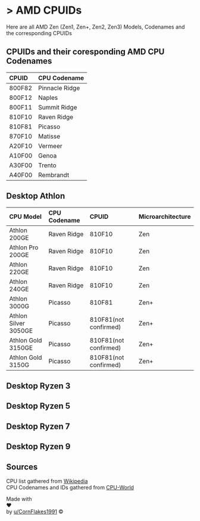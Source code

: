 # > AMD CPUIDs

Here are all AMD Zen (Zen1, Zen+, Zen2, Zen3) Models, Codenames and the corresponding CPUIDs

## CPUIDs and their coresponding AMD CPU Codenames

| CPUID  | CPU Codename   |
|:-------|:---------------|
| 800F82 | Pinnacle Ridge |
| 800F12 | Naples         |
| 800F11 | Summit Ridge   |
| 810F10 | Raven Ridge    |
| 810F81 | Picasso        |
| 870F10 | Matisse        |
| A20F10 | Vermeer        |
| A10F00 | Genoa          |
| A30F00 | Trento         |
| A40F00 | Rembrandt      |

## Desktop Athlon

| CPU Model              | CPU Codename           | CPUID                  | Microarchitecture      |
|:-----------------------|:-----------------------|:-----------------------|:-----------------------|
| Athlon 200GE           | Raven Ridge            | 810F10                 | Zen                    |
| Athlon Pro 200GE       | Raven Ridge            | 810F10                 | Zen                    |
| Athlon 220GE           | Raven Ridge            | 810F10                 | Zen                    |
| Athlon 240GE           | Raven Ridge            | 810F10                 | Zen                    |
| Athlon 3000G           | Picasso                | 810F81                 | Zen+                   |
| Athlon Silver 3050GE   | Picasso                | 810F81(not confirmed)  | Zen+                   |
| Athlon Gold 3150GE     | Picasso                | 810F81(not confirmed)  | Zen+                   |
| Athlon Gold 3150G      | Picasso                | 810F81(not confirmed)  | Zen+                   |

## Desktop Ryzen 3

## Desktop Ryzen 5

## Desktop Ryzen 7

## Desktop Ryzen 9

## Sources

CPU list gathered from [Wikipedia](https://de.wikipedia.org/wiki/Liste_der_AMD-Ryzen-Prozessoren#Desktop_Athlon)  
CPU Codenames and IDs gathered from [CPU-World](https://www.cpu-world.com/)

<!-- Footer - DO NOT TOUCH! -->
<div class="footer">
    Made with <div id="heart-anim">❤</div> by <a href="https://reddit.com/u/CornFlakes1991" target="_blank">u/CornFlakes1991</a> &copy;<script>document.write(new Date().getFullYear());</script>
</div>